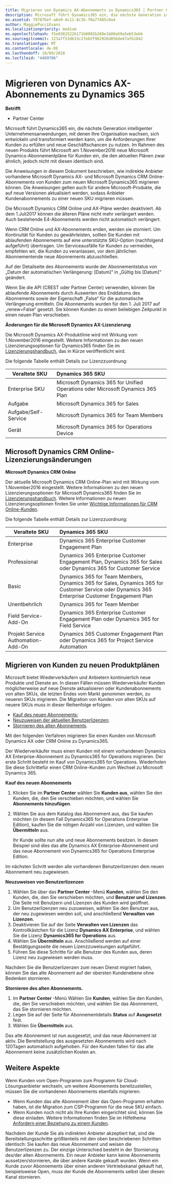 ```yaml
---
title: Migrieren von Dynamics AX-Abonnements zu Dynamics365 | Partner Center
description: Microsoft führt Dynamics365 ein, die nächste Generation intelligenter Unternehmensanwendungen, mit denen Ihre Organisation wachsen, sich entwickeln und transformiert werden kann, um die Anforderungen Ihrer Kunden zu erfüllen und neue Geschäftschancen zu nutzen.
ms.assetid: 79787bef-a6e9-4c11-8c3b-f0a77485c0a4
author: MaggiePucciEvans
ms.localizationpriority: medium
ms.openlocfilehash: f5e03825226171b8002b260e1b00a59a5eb53ebb
ms.sourcegitcommit: 123a7f53d633c27eb5f982926d856de47afb1042
ms.translationtype: MT
ms.contentlocale: de-DE
ms.lasthandoff: 10/09/2018
ms.locfileid: "4489786"
---
```

# <a name="migrate-dynamics-ax-subscriptions-to-dynamics-365"></a>Migrieren von Dynamics AX-Abonnements zu Dynamics 365

**Betrifft**

-  Partner Center

Microsoft führt Dynamics365 ein, die nächste Generation intelligenter Unternehmensanwendungen, mit denen Ihre Organisation wachsen, sich entwickeln und transformiert werden kann, um die Anforderungen Ihrer Kunden zu erfüllen und neue Geschäftschancen zu nutzen. Im Rahmen des neuen Produkts führt Microsoft am 1.November2016 neue Microsoft Dynamics-Abonnementpläne für Kunden ein, die den aktuellen Plänen zwar ähnlich, jedoch nicht mit diesen identisch sind.

Die Anweisungen in diesem Dokument beschrieben, wie indirekte Anbieter vorhandene Microsoft Dynamics AX- und Microsoft Dymanics CRM Online-Abonnements von Kunden zum neuen Microsoft Dynamics365 migrieren können. Die Anweisungen gelten auch für andere Microsoft-Produkte, die auf neue Versionen aktualisiert werden, sodass Anbieter Kundenabonnements zu einer neuen SKU migrieren müssen.

Die Microsoft Dynamics CRM Online und AX-Pläne werden deaktiviert.  Ab dem 1.Juli2017 können die älteren Pläne nicht mehr verlängert werden. Auch bestehende E4-Abonnements werden nicht automatisch verlängert.

Wenn CRM Online und AX-Abonnements enden, werden sie storniert. Um Kontinuität für Kunden zu gewährleisten, sollten Sie Kunden mit ablaufenden Abonnements auf eine unterstützte SKU-Option (nachfolgend aufgeführt) übertragen. Um Serviceausfälle für Kunden zu vermeiden, empfehlen wir, die Kunden zu veranlassen, vor dem jährlichen Abonnementende neue Abonnements abzuschließen. 

Auf der Detailseite des Abonnements wurde der Abonnementstatus von „Datum der automatischen Verlängerung: [Datum]“ in „Gültig bis [Datum]“ geändert. 

Wenn Sie die API (CREST oder Partner Center) verwenden, können Sie ablaufende Abonnements durch Auswerten des Enddatums des Abonnements sowie der Eigenschaft „False“ für die automatische Verlängerung ermitteln. Die Abonnements wurden für den 1. Juli 2017 auf „renew=False“ gesetzt. Sie können Kunden zu einem beliebigen Zeitpunkt in einen neuen Plan verschieben. 

**Änderungen für die Microsoft Dynamics AX-Lizenzierung**

Die Microsoft Dynamics AX-Produktlinie wird mit Wirkung vom 1.November2016 eingestellt. Weitere Informationen zu den neuen Lizenzierungsoptionen für Dynamics365 finden Sie im [Lizenzierungshandbuch](http://download.microsoft.com/documents/dynamics/pricing/Dynamics_365_Enterprise_edition_Licensing_Guide.pdf), das in Kürze veröffentlicht wird.

 Die folgende Tabelle enthält Details zur Lizenzzuordnung:

|**Veraltete SKU**   |**Dynamics 365 SKU**   |
|-------------------|:----------------------|
|Enterprise SKU|Microsoft Dynamics 365 for Unified Operations oder Microsoft Dynamics 365 Plan |
|Aufgabe|Microsoft Dynamics 365 for Sales
|Aufgabe/Self-Service|Microsoft Dynamics 365 for Team Members|
|Gerät|Microsoft Dynamics 365 for Operations Device|

## <a name="microsoft-dynamics-crm-online-licensing-changes"></a>Microsoft Dynamics CRM Online-Lizenzierungsänderungen 

**Microsoft Dynamics CRM Online**

Der aktuelle Microsoft Dynamics CRM Online-Plan wird mit Wirkung vom 1.November2016 eingestellt. Weitere Informationen zu den neuen Lizenzierungsoptionen für Microsoft Dynamics365 finden Sie im [Lizenzierungshandbuch](http://download.microsoft.com/documents/dynamics/pricing/Dynamics_365_Enterprise_edition_Licensing_Guide.pdf). Weitere Informationen zu neuen Lizenzierungsoptionen finden Sie unter [Wichtige Informationen für CRM Online-Kunden](https://go.microsoft.com/fwlink/?linkid=831667).

Die folgende Tabelle enthält Details zur Lizenzzuordnung:

|**Veraltete SKU**   |**Dynamics 365 SKU**   |
|-------------------|:----------------------|
|Enterprise|Dynamics 365 Enterprise Customer Engagement Plan |
|Professional|Dynamics 365 Enterprise Customer Engagement Plan, Dynamics 365 for Sales oder Dynamics 365 for Customer Service|
|Basic|Dynamics 365 for Team Members, Dynamics 365 for Sales, Dynamics 365 for Customer Service oder Dynamics 365 Enterprise Customer Engagement Plan|
|Unentbehrlich|Dynamics 365 for Team Member|
|Field Service-Add-On|Dynamics 365 Enterprise Customer Engagement Plan oder Dynamics 365 for Field Service|
|Projekt Service Authomation-Add-On|Dynamics 365 Customer Engagement Plan oder Dynamics 365 for Project Service Automation|



## <a name="transition-customers-to-new-product-plans"></a>Migrieren von Kunden zu neuen Produktplänen


Microsoft bietet Wiederverkäufern und Anbietern kontinuierlich neue Produkte und Dienste an. In diesen Fällen müssen Wiederverkäufer Kunden möglicherweise auf neue Dienste aktualisieren oder Kundenabonnements von alten SKUs, die letzten Endes vom Markt genommen werden, zu neueren SKUs migrieren. Die Migration von Kunden von alten SKUs auf neuere SKUs muss in dieser Reihenfolge erfolgen:

-   [Kauf des neuen Abonnements](#manual-subscription-migration-purchasenewsubsc);
-   [Neuzuweisen der aktuellen Benutzerlizenzen](#manual-subscription-migration-reassignlicenses);
-   [Stornieren des alten Abonnements](#manual-subscription-migration-cancelsubscriptions).

Mit den folgenden Verfahren migrieren Sie einen Kunden von Microsoft Dynamics AX oder CRM Online zu Dynamics365.

Der Wiederverkäufer muss einen Kunden mit einem vorhandenen Dynamics AX Enterprise-Abonnement zu Dynamics365 for Operations migrieren. Der erste Schritt besteht im Kauf von Dynamics365 for Operations.  Wiederholen Sie diese Schrittefür einen CRM Online-Kunden zum Wechsel zu Microsoft Dynamics 365.

<a href="" id="purchasenewsubsc"></a>

**Kauf des neuen Abonnements**

1.  Klicken Sie im **Partner Center** wählen Sie **Kunden aus**, wählen Sie den Kunden, die, den Sie verschieben möchten, und wählen Sie **Abonnements hinzufügen**.
2.  Wählen Sie aus dem Katalog das Abonnement aus, das Sie kaufen möchten (in diesem Fall Dynamics365 for Operations Enterprise Edition), kaufen Sie die nötigen Anzahl von Lizenzen, und wählen Sie **Übermitteln** aus.

    Ihr Kunde sollte nun alte und neue Abonnements besitzen. In diesem Beispiel sind dies das alte Dynamics AX Enterprise-Abonnement und das neue Abonnement von Dynamics365 for Operations Enterprise Edition.

<a href="" id="reassignlicenses"></a> Im nächsten Schritt werden alle vorhandenen Benutzerlizenzen dem neuen Abonnement neu zugewiesen.

**Neuzuweisen von Benutzerlizenzen**

1.  Wählen Sie über das **Partner Center** -Menü **Kunden**, wählen Sie den Kunden, die, den Sie verschieben möchten, und **Benutzer und Lizenzen**. Die Seite mit Benutzern und Lizenzen des Kunden wird geöffnet.
2.  Um Benutzerlizenzen neu zuzuweisen, wählen Sie den Benutzer aus, der neu zugewiesen werden soll, und anschließend **Verwalten von Lizenzen**.
3.  Deaktivieren Sie auf der Seite **Verwalten von Lizenzen** das Kontrollkästchen für die Lizenz **Dynamics AX Enterprise**, und wählen Sie die Lizenz **Dynamics365 for Operations** aus.
4.  Wählen Sie **Übermitteln** aus. Anschließend werden auf einer Bestätigungsseite die neuen Lizenzzuweisungen aufgeführt.
5.  Führen Sie diese Schritte für alle Benutzer des Kunden aus, deren Lizenz neu zugewiesen werden muss.

<a href="" id="cancelsubscriptions"></a> Nachdem Sie die Benutzerlizenzen zum neuen Dienst migriert haben, können Sie das alte Abonnement auf der obersten Kundenebene ohne Bedenken stornieren.

**Stornieren des alten Abonnements.**

1.  Im **Partner Center** -Menü Wählen Sie **Kunden**, wählen Sie den Kunden, die, den Sie verschieben möchten, und wählen Sie das Abonnement, das Sie stornieren möchten.
2.  Legen Sie auf der Seite für Abonnementdetails **Status** auf **Ausgesetzt** fest.
3.  Wählen Sie **Übermitteln** aus.

Das alte Abonnement ist nun ausgesetzt, und das neue Abonnement ist aktiv. Die Bereitstellung des ausgesetzten Abonnements wird nach 120Tagen automatisch aufgehoben. Für den Kunden fallen für das alte Abonnement keine zusätzlichen Kosten an.

## <a name="additional-considerations"></a>Weitere Aspekte


Wenn Kunden vom Open-Programm zum Programm für Cloud-Lösungsanbieter wechseln, um weitere Abonnements bereitzustellen, müssen Sie die vorhandenen Abonnements ebenfalls migrieren:

-   Wenn Kunden das alte Abonnement über das Open-Programm erhalten haben, ist die Migration zum CSP-Programm für die neue SKU einfach.
-   Wenn Kunden noch nicht als Ihre Kunden eingerichtet sind, können Sie diese einladen. Weitere Informationen finden Sie im Hilfethema [Anfordern einer Beziehung zu einem Kunden](https://msdn.microsoft.com/en-us/library/partnercenter/mt750320.aspx).

Nachdem der Kunde Sie als indirekten Anbieter akzeptiert hat, sind die Bereitstellungsschritte größtenteils mit den oben beschriebenen Schritten identisch: Sie kaufen das neue Abonnement und weisen die Benutzerlizenzen zu. Der einzige Unterschied besteht in der Stornierung des/der alten Abonnements. Ein neuer Anbieter kann keine Abonnements aussetzen/stornieren, die über andere Kanäle gekauft wurden. Wenn ein Kunde zuvor Abonnements über einen anderen Vertriebskanal gekauft hat, beispielsweise Open, muss der Kunde die Abonnements selbst über diesen Kanal stornieren.

 

 



